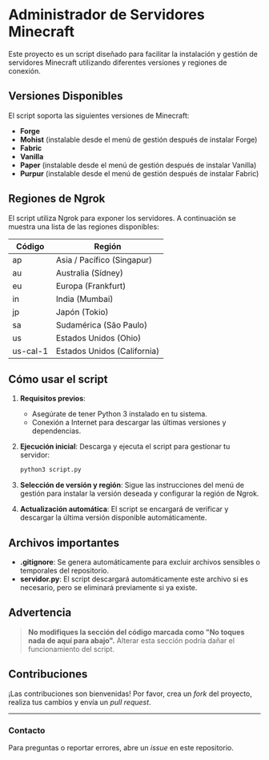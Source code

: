 # Administrador de Servidores Minecraft

Este proyecto es un script diseñado para facilitar la instalación y gestión de servidores Minecraft utilizando diferentes versiones y regiones de conexión.

## Versiones Disponibles
El script soporta las siguientes versiones de Minecraft:

- **Forge**
- **Mohist** (instalable desde el menú de gestión después de instalar Forge)
- **Fabric**
- **Vanilla**
- **Paper** (instalable desde el menú de gestión después de instalar Vanilla)
- **Purpur** (instalable desde el menú de gestión después de instalar Fabric)

## Regiones de Ngrok
El script utiliza Ngrok para exponer los servidores. A continuación se muestra una lista de las regiones disponibles:

| Código  | Región                        |
|---------|-------------------------------|
| ap      | Asia / Pacífico (Singapur)    |
| au      | Australia (Sídney)           |
| eu      | Europa (Frankfurt)           |
| in      | India (Mumbai)               |
| jp      | Japón (Tokio)                |
| sa      | Sudamérica (São Paulo)       |
| us      | Estados Unidos (Ohio)        |
| us-cal-1| Estados Unidos (California)  |

## Cómo usar el script

1. **Requisitos previos**:
   - Asegúrate de tener Python 3 instalado en tu sistema.
   - Conexión a Internet para descargar las últimas versiones y dependencias.

2. **Ejecución inicial**:
   Descarga y ejecuta el script para gestionar tu servidor:
   ```bash
   python3 script.py
   ```

3. **Selección de versión y región**:
   Sigue las instrucciones del menú de gestión para instalar la versión deseada y configurar la región de Ngrok.

4. **Actualización automática**:
   El script se encargará de verificar y descargar la última versión disponible automáticamente.

## Archivos importantes
- **.gitignore**: Se genera automáticamente para excluir archivos sensibles o temporales del repositorio.
- **servidor.py**: El script descargará automáticamente este archivo si es necesario, pero se eliminará previamente si ya existe.

## Advertencia
> **No modifiques la sección del código marcada como "No toques nada de aquí para abajo".** Alterar esta sección podría dañar el funcionamiento del script.

## Contribuciones
¡Las contribuciones son bienvenidas! Por favor, crea un *fork* del proyecto, realiza tus cambios y envía un *pull request*.

---

### Contacto
Para preguntas o reportar errores, abre un *issue* en este repositorio.
